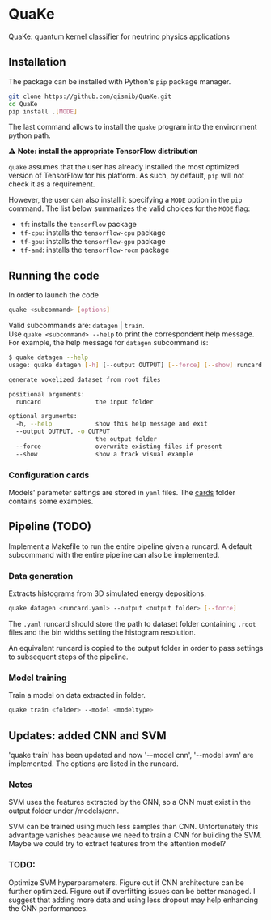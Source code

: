 # QuaKe

QuaKe: quantum kernel classifier for neutrino physics applications

## Installation

The package can be installed with Python's `pip` package manager.

```bash
git clone https://github.com/qismib/QuaKe.git
cd QuaKe
pip install .[MODE]
```

The last command allows to install the `quake` program into the environment
python path.  

:warning: **Note: install the appropriate TensorFlow distribution**

`quake` assumes that the user has already installed the most optimized version
of TensorFlow for his platform. As such, by default, `pip` will not check it as
a requirement.

However, the user can also install it specifying a `MODE` option in the
`pip` command. The list below summarizes the valid choices for the `MODE` flag:

- `tf`: installs the `tensorflow` package
- `tf-cpu`: installs the `tensorflow-cpu` package
- `tf-gpu`: installs the `tensorflow-gpu` package
- `tf-amd`: installs the `tensorflow-rocm` package

## Running the code

In order to launch the code

```bash
quake <subcommand> [options]
```

Valid subcommands are: `datagen` | `train`.  
Use `quake <subcommand> --help` to print the correspondent help message.  
For example, the help message for `datagen` subcommand is:

```bash
$ quake datagen --help
usage: quake datagen [-h] [--output OUTPUT] [--force] [--show] runcard

generate voxelized dataset from root files

positional arguments:
  runcard               the input folder

optional arguments:
  -h, --help            show this help message and exit
  --output OUTPUT, -o OUTPUT
                        the output folder
  --force               overwrite existing files if present
  --show                show a track visual example
```

### Configuration cards

Models' parameter settings are stored in `yaml` files. The [cards](cards) folder
contains some examples.

## Pipeline (TODO)

Implement a Makefile to run the entire pipeline given a runcard. A default
subcommand with the entire pipeline can also be implemented.

### Data generation

Extracts histograms from 3D simulated energy depositions.

```bash
quake datagen <runcard.yaml> --output <output folder> [--force]
```

The `.yaml` runcard should store the path to dataset folder containing `.root`
files and the bin widths setting the histogram resolution.

An equivalent runcard is copied to the output folder in order to pass settings
to subsequent steps of the pipeline.

### Model training

Train a model on data extracted in folder.

```bash
quake train <folder> --model <modeltype>
```

## Updates: added CNN and SVM

'quake train' has been updated and now '--model cnn', '--model svm' are implemented.
The options are listed in the runcard.

### Notes 

SVM uses the features extracted by the CNN, so a CNN must exist in the output folder under /models/cnn.

SVM can be trained using much less samples than CNN. Unfortunately this advantage vanishes beacause we need to train a CNN for building the SVM. Maybe we could try to extract features from the attention model?

### TODO:

Optimize SVM hyperparameters.
Figure out if CNN architecture can be further optimized.
Figure out if overfitting issues can be better managed. I suggest that adding more data and using less dropout may help enhancing the CNN performances.
